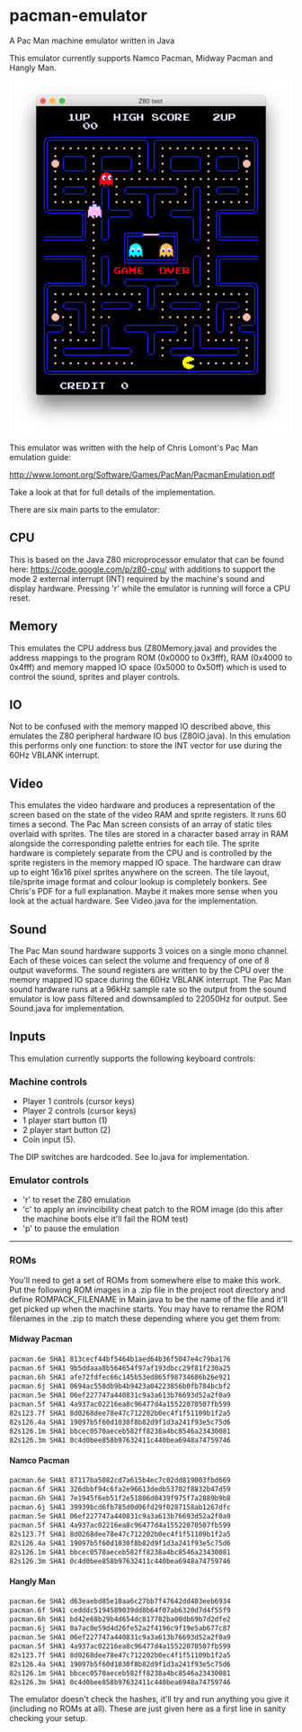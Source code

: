 # pacman-emulator
A Pac Man machine emulator written in Java

This emulator currently supports Namco Pacman, Midway Pacman and Hangly Man.

![alt tag](https://github.com/frisnit/pacman-emulator/blob/master/screenshot.png)

This emulator was written with the help of Chris Lomont's Pac Man emulation guide:

http://www.lomont.org/Software/Games/PacMan/PacmanEmulation.pdf

Take a look at that for full details of the implementation.

There are six main parts to the emulator:

## CPU
This is based on the Java Z80 microprocessor emulator that can be found here: https://code.google.com/p/z80-cpu/ with additions to support the mode 2 external interrupt (INT) required by the machine's sound and display hardware. Pressing 'r' while the emulator is running will force a CPU reset.

## Memory
This emulates the CPU address bus (Z80Memory.java) and provides the address mappings to the program ROM (0x0000 to 0x3fff), RAM (0x4000 to 0x4fff) and memory mapped IO space (0x5000 to 0x50ff) which is used to control the sound, sprites and player controls.

## IO
Not to be confused with the memory mapped IO described above, this emulates the Z80 peripheral hardware IO bus (Z80IO.java). In this emulation this performs only one function: to store the INT vector for use during the 60Hz VBLANK interrupt. 

## Video
This emulates the video hardware and produces a representation of the screen based on the state of the video RAM and sprite registers. It runs 60 times a second. The Pac Man screen consists of an array of static tiles overlaid with sprites. The tiles are stored in a character based array in RAM alongside the corresponding palette entries for each tile. The sprite hardware is completely separate from the CPU and is controlled by the sprite registers in the memory mapped IO space. The hardware can draw up to eight 16x16 pixel sprites anywhere on the screen. The tile layout, tile/sprite image format and colour lookup is completely bonkers. See Chris's PDF for a full explanation. Maybe it makes more sense when you look at the actual hardware. See Video.java for the implementation.

## Sound
The Pac Man sound hardware supports 3 voices on a single mono channel. Each of these voices can select the volume and frequency of one of 8 output waveforms. The sound registers are written to by the CPU over the memory mapped IO space during the 60Hz VBLANK interrupt. The Pac Man sound hardware runs at a 96kHz sample rate so the output from the sound emulator is low pass filtered and downsampled to 22050Hz for output. See Sound.java for implementation.

## Inputs
This emulation currently supports the following keyboard controls:

### Machine controls
- Player 1 controls (cursor keys)
- Player 2 controls (cursor keys)
- 1 player start button (1)
- 2 player start button (2)
- Coin input (5).

The DIP switches are hardcoded. See Io.java for implementation.

### Emulator controls
- 'r' to reset the Z80 emulation
- 'c' to apply an invincibility cheat patch to the ROM image (do this after the machine boots else it'll fail the ROM test)
- 'p' to pause the emulation

---

### ROMs

You'll need to get a set of ROMs from somewhere else to make this work. Put the following ROM images in a .zip file in the project root directory and define ROMPACK_FILENAME in Main.java to be the name of the file and it'll get picked up when the machine starts. You may have to rename the ROM filenames in the .zip to match these depending where you get them from:

#### Midway Pacman

    pacman.6e SHA1 813cecf44bf5464b1aed64b36f5047e4c79ba176
    pacman.6f SHA1 9b5ddaaa8b564654f97af193dbcc29f81f230a25
    pacman.6h SHA1 afe72fdfec66c145b53ed865f98734686b26e921
    pacman.6j SHA1 0694ac558db9b4b9423a04223856b0fb784bcbf2
    pacman.5e SHA1 06ef227747a440831c9a3a613b76693d52a2f0a9
    pacman.5f SHA1 4a937ac02216ea8c96477d4a15522070507fb599
    82s123.7f SHA1 8d0268dee78e47c712202b0ec4f1f51109b1f2a5
    82s126.4a SHA1 19097b5f60d1030f8b82d9f1d3a241f93e5c75d6
    82s126.1m SHA1 bbcec0570aeceb582ff8238a4bc8546a23430081
    82s126.3m SHA1 0c4d0bee858b97632411c440bea6948a74759746

#### Namco Pacman

    pacman.6e SHA1 87117ba5082cd7a615b4ec7c02dd819003fbd669
    pacman.6f SHA1 326dbbf94c6fa2e96613dedb53702f8832b47d59
    pacman.6h SHA1 7e1945f6eb51f2e51806d0439f975f7a2889b9b8
    pacman.6j SHA1 39939bcd6fb785d0d06fd29f0287158ab1267dfc
    pacman.5e SHA1 06ef227747a440831c9a3a613b76693d52a2f0a9
    pacman.5f SHA1 4a937ac02216ea8c96477d4a15522070507fb599
    82s123.7f SHA1 8d0268dee78e47c712202b0ec4f1f51109b1f2a5
    82s126.4a SHA1 19097b5f60d1030f8b82d9f1d3a241f93e5c75d6
    82s126.1m SHA1 bbcec0570aeceb582ff8238a4bc8546a23430081
    82s126.3m SHA1 0c4d0bee858b97632411c440bea6948a74759746

#### Hangly Man

    pacman.6e SHA1 d63eaebd85e10aa6c27bb7f47642dd403eeb6934
    pacman.6f SHA1 cedddc5194589039dd8b64f07ab6320d7d4f55f9
    pacman.6h SHA1 bd42e68b29b4d654dc817782ba00db69b7d2dfe2
    pacman.6j SHA1 0a7ac0e59d4d26fe52a2f4196c9f19e5ab677c87
    pacman.5e SHA1 06ef227747a440831c9a3a613b76693d52a2f0a9
    pacman.5f SHA1 4a937ac02216ea8c96477d4a15522070507fb599
    82s123.7f SHA1 8d0268dee78e47c712202b0ec4f1f51109b1f2a5
    82s126.4a SHA1 19097b5f60d1030f8b82d9f1d3a241f93e5c75d6
    82s126.1m SHA1 bbcec0570aeceb582ff8238a4bc8546a23430081
    82s126.3m SHA1 0c4d0bee858b97632411c440bea6948a74759746

The emulator doesn't check the hashes, it'll try and run anything you give it (including no ROMs at all). These are just given here as a first line in sanity checking your setup.

